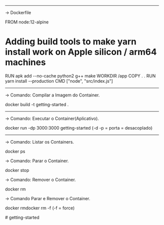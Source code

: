 
-------------------------------------------------
-> Dockerfile

FROM node:12-alpine
# Adding build tools to make yarn install work on Apple silicon / arm64 machines
RUN apk add --no-cache python2 g++ make
WORKDIR /app
COPY . .
RUN yarn install --production
CMD ["node", "src/index.js"]

-------------------------------------------------
-> Comando: Compilar a Imagem do Container.

docker build -t getting-started .

-------------------------------------------------
-> Comando: Executar o Container(Aplicativo).

docker run -dp 3000:3000 getting-started
           (-d -p = porta
             = desacoplado)

-------------------------------------------------

-> Comando: Listar os Containers.

docker ps

-> Comando: Parar o Container.

docker stop <container-id>

-> Comando: Remover o Container.

docker rm <container-id>

-> Comando Parar e Remover o Container.

docker rmdocker rm -f <the-container-id>
                (-f = force)

#   g e t t i n g - s t a r t e d  
 